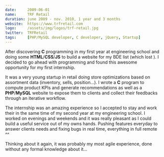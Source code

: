 ```yaml
---
date:     2009-06-01
name:     TRF Retail
duration: june 2009 - nov. 2010, 1 year and 3 months
website:  https://www.trfretail.com
logo:     /assets/img/logos/trf-retail.jpg
twitter:  TRFRetail
tags:     [PHP/MySQL developer, C developer, jQuery, Startup]
---
```


After discovering **C** programming in my first year at engineering school and doing some **HTML**/**CSS**/**JS** to build a website for my BDE list (which lost <i class="far fa-sad-tear"></i>).
I decided to go ahead with programming and found this awesome opportunity for my first internship.

It was a very young startup in retail doing store optimizations based on assortment data (inventory, sells, position...). I wrote a **C** program to
compute product KPIs and generate recommendations as well as a **PHP**/**MySQL** website to expose them to clients and collect their feedbacks through an iterative workflow.

The internship was an amazing experience so I accepted to stay and work their in the same time of my second year at my engineering school.
I worked on evenings and weekends and it was really pleasant as I could build a useful service out of my owns hands.
Pushing features everyday to answer clients needs and fixing bugs in real time, everything in full remote ^^

Thinking about it again, it was probably my most agile experience, done without any formal knowledge about it...
